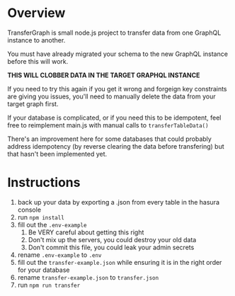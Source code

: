 # Overview

TransferGraph is small node.js project to transfer data from one GraphQL instance to another.

You must have already migrated your schema to the new GraphQL instance before this will work.

**THIS WILL CLOBBER DATA IN THE TARGET GRAPHQL INSTANCE**

If you need to try this again if you get it wrong and forgeign key constraints are giving you issues, you'll need to manually delete the data from your target graph first.

If your database is complicated, or if you need this to be idempotent, feel free to reimplement main.js with manual calls to `transferTableData()`

There's an improvement here for some databases that could probably address idempotency (by reverse clearing the data before transfering) but that hasn't been implemented yet.

# Instructions

1. back up your data by exporting a .json from every table in the hasura console
1. run `npm install`
1. fill out the `.env-example`
    1. Be VERY careful about getting this right
    1. Don't mix up the servers, you could destroy your old data
    1. Don't commit this file, you could leak your admin secrets
1. rename `.env-example` to `.env`
1. fill out the `transfer-example.json` while ensuring it is in the right order for your database
1. rename `transfer-example.json` to `transfer.json`
1. run `npm run transfer`
